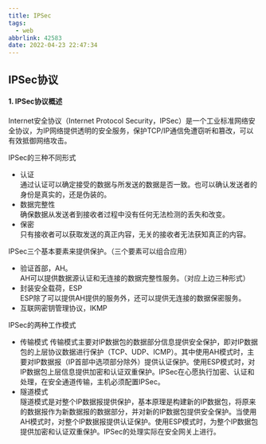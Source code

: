 ```yaml
---
title: IPSec
tags:
  - web
abbrlink: 42583
date: 2022-04-23 22:47:34
---
```


## IPSec协议

#### 1. IPSec协议概述

Internet安全协议（Internet Protocol Security，IPSec）是一个工业标准网络安全协议，为IP网络提供透明的安全服务，保护TCP/IP通信免遭窃听和篡改，可以有效抵御网络攻击。

<!--more -->

IPSec的三种不同形式
- 认证  
通过认证可以确定接受的数据与所发送的数据是否一致。也可以确认发送者的身份是真实的，还是伪装的。
- 数据完整性  
确保数据从发送者到接收者过程中没有任何无法检测的丢失和改变。
- 保密  
只有接收者可以获取发送的真正内容，无关的接收者无法获知真正的内容。

IPSec三个基本要素来提供保护。（三个要素可以组合应用）

- 验证首部，AH。  
AH可以提供数据源认证和无连接的数据完整性服务。（对应上边三种形式）
- 封装安全载荷，ESP  
ESP除了可以提供AH提供的服务外，还可以提供无连接的数据保密服务。
- 互联网密钥管理协议，IKMP

IPSec的两种工作模式  

- 传输模式
传输模式主要对IP数据包的数据部分信息提供安全保护，即对IP数据包的上层协议数据进行保护（TCP、UDP、ICMP）。其中使用AH模式时，主要对IP数据报（IP首部中选项部分除外）提供认证保护。使用ESP模式时，对IP数据包上层信息提供加密和认证双重保护。IPSec在心愿执行加密、认证和处理，在安全通道传输，主机必须配置IPSec。
- 隧道模式  
隧道模式是对整个IP数据报提供保护，基本原理是构建新的IP数据包，将原来的数据报作为新数据报的数据部分，并对新的IP数据包提供安全保护。当使用AH模式时，对整个IP数据报提供认证保护。使用ESP模式时，为整个IP数据包提供加密和认证双重保护。IPSec的处理实际在安全网关上进行。
